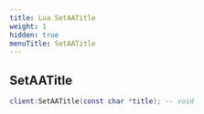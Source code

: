 ```yaml
---
title: Lua SetAATitle
weight: 1
hidden: true
menuTitle: SetAATitle
---
```

## SetAATitle
```lua
client:SetAATitle(const char *title); -- void
```